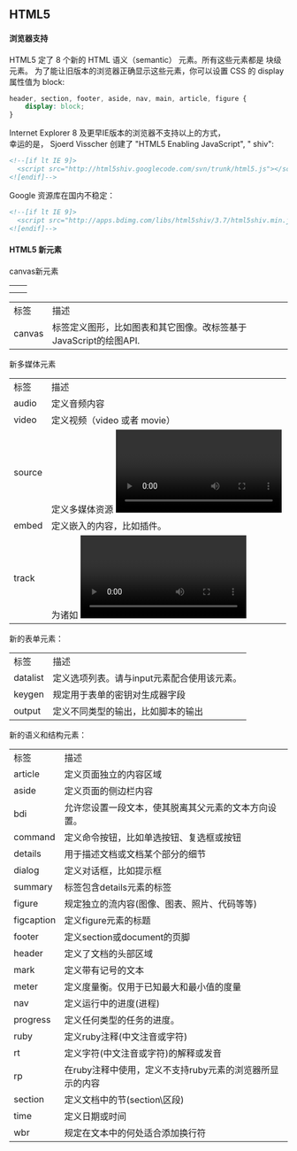 ## HTML5

#### 浏览器支持
HTML5 定了 8 个新的 HTML 语义（semantic） 元素。所有这些元素都是 块级 元素。
为了能让旧版本的浏览器正确显示这些元素，你可以设置 CSS 的 display 属性值为 block:
```css
header, section, footer, aside, nav, main, article, figure {
    display: block;
}
```
Internet Explorer 8 及更早IE版本的浏览器不支持以上的方式，<br>
幸运的是， Sjoerd Visscher 创建了 "HTML5 Enabling JavaScript", " shiv":
```html
<!--[if lt IE 9]>
  <script src="http://html5shiv.googlecode.com/svn/trunk/html5.js"></script>
<![endif]-->
```
Google 资源库在国内不稳定：
```html
<!--[if lt IE 9]>
  <script src="http://apps.bdimg.com/libs/html5shiv/3.7/html5shiv.min.js"></script>
<![endif]-->
```

#### HTML5 新元素
canvas新元素
<table>
    <tr>
        <td></td>
        <td></td>
    </tr>
    <tr>
        <td></td>
        <td></td>
    </tr>
</table>

<table>
    <tr>
        <td>标签</td>
        <td>描述</td>
    </tr>
    <tr>
        <td>canvas</td>
        <td>标签定义图形，比如图表和其它图像。改标签基于JavaScript的绘图API.</td>
    </tr>
</table>

新多媒体元素
<table>
    <tr>
        <td>标签</td>
        <td>描述</td>
    </tr>
    <tr>
        <td>audio</td>
        <td>定义音频内容</td>
    </tr>
    <tr>
        <td>video</td>
        <td>定义视频（video 或者 movie）</td>
    </tr>
    <tr>
        <td>source</td>
        <td>定义多媒体资源 <video> 和 <audio></td>
    </tr>
    <tr>
        <td>embed</td>
        <td>定义嵌入的内容，比如插件。</td>
    </tr>
    <tr>
        <td>track</td>
        <td>为诸如 <video> 和 <audio> 元素之类的媒介规定外部文本轨道。</td>
    </tr>
</table>

新的表单元素：
<table>
    <tr>
        <td>标签</td>
        <td>描述</td>
    </tr>
    <tr>
        <td>datalist</td>
        <td>定义选项列表。请与input元素配合使用该元素。</td>
    </tr>
    <tr>
        <td>keygen</td>
        <td>规定用于表单的密钥对生成器字段</td>
    </tr>
    <tr>
        <td>output</td>
        <td>定义不同类型的输出，比如脚本的输出</td>
    </tr>
</table>

新的语义和结构元素：
<table>
    <tr>
        <td>标签</td>
        <td>描述</td>
    </tr>
    <tr>
        <td>article</td>
        <td>定义页面独立的内容区域</td>
    </tr>
    <tr>
        <td>aside</td>
        <td>定义页面的侧边栏内容</td>
    </tr>
    <tr>
        <td>bdi</td>
        <td>允许您设置一段文本，使其脱离其父元素的文本方向设置。</td>
    </tr>
    <tr>
        <td>command</td>
        <td>定义命令按钮，比如单选按钮、复选框或按钮</td>
    </tr>
    <tr>
        <td>details</td>
        <td>用于描述文档或文档某个部分的细节</td>
    </tr>
    <tr>
        <td>dialog</td>
        <td>定义对话框，比如提示框</td>
    </tr>
    <tr>
        <td>summary</td>
        <td>标签包含details元素的标签</td>
    </tr>
    <tr>
        <td>figure</td>
        <td>规定独立的流内容(图像、图表、照片、代码等等)</td>
    </tr>
    <tr>
        <td>figcaption</td>
        <td>定义figure元素的标题</td>
    </tr>
    <tr>
        <td>footer</td>
        <td>定义section或document的页脚</td>
    </tr>
    <tr>
        <td>header</td>
        <td>定义了文档的头部区域</td>
    </tr>
    <tr>
        <td>mark</td>
        <td>定义带有记号的文本</td>
    </tr>
    <tr>
        <td>meter</td>
        <td>定义度量衡。仅用于已知最大和最小值的度量</td>
    </tr>
    <tr>
        <td>nav</td>
        <td>定义运行中的进度(进程)</td>
    </tr>
    <tr>
        <td>progress</td>
        <td>定义任何类型的任务的进度。</td>
    </tr>
    <tr>
        <td>ruby</td>
        <td>定义ruby注释(中文注音或字符)</td>
    </tr>
    <tr>
        <td>rt</td>
        <td>定义字符(中文注音或字符)的解释或发音</td>
    </tr>
    <tr>
        <td>rp</td>
        <td>在ruby注释中使用，定义不支持ruby元素的浏览器所显示的内容</td>
    </tr>
    <tr>
        <td>section</td>
        <td>定义文档中的节(section\区段)</td>
    </tr>
    <tr>
        <td>time</td>
        <td>定义日期或时间</td>
    </tr>
    <tr>
        <td>wbr</td>
        <td>规定在文本中的何处适合添加换行符</td>
    </tr>
</table>


































































